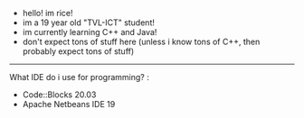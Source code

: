 - hello! im rice!
- im a 19 year old "TVL-ICT" student!
- im currently learning C++ and Java!
- don't expect tons of stuff here (unless i know tons of C++, then probably expect tons of stuff)
-------
What IDE do i use for programming? :
- Code::Blocks 20.03
- Apache Netbeans IDE 19

<!---
LuckyRiceYT/LuckyRiceYT is a ✨ special ✨ repository because its `README.md` (this file) appears on your GitHub profile.
You can click the Preview link to take a look at your changes.
--->
